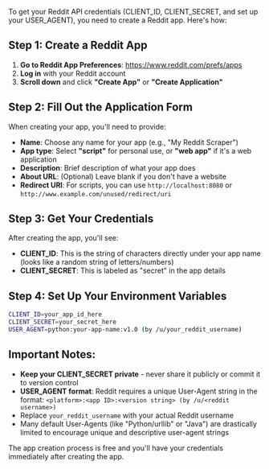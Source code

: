 To get your Reddit API credentials (CLIENT_ID, CLIENT_SECRET, and set up your USER_AGENT), you need to create a Reddit app. Here's how:

## Step 1: Create a Reddit App

1. **Go to Reddit App Preferences**: https://www.reddit.com/prefs/apps
2. **Log in** with your Reddit account
3. **Scroll down** and click **"Create App"** or **"Create Application"**

## Step 2: Fill Out the Application Form

When creating your app, you'll need to provide:

- **Name**: Choose any name for your app (e.g., "My Reddit Scraper")
- **App type**: Select **"script"** for personal use, or **"web app"** if it's a web application
- **Description**: Brief description of what your app does
- **About URL**: (Optional) Leave blank if you don't have a website
- **Redirect URI**: For scripts, you can use `http://localhost:8080` or `http://www.example.com/unused/redirect/uri`

## Step 3: Get Your Credentials

After creating the app, you'll see:

- **CLIENT_ID**: This is the string of characters directly under your app name (looks like a random string of letters/numbers)
- **CLIENT_SECRET**: This is labeled as "secret" in the app details

## Step 4: Set Up Your Environment Variables

```bash
CLIENT_ID=your_app_id_here
CLIENT_SECRET=your_secret_here
USER_AGENT=python:your-app-name:v1.0 (by /u/your_reddit_username)
```

## Important Notes:

- **Keep your CLIENT_SECRET private** - never share it publicly or commit it to version control
- **USER_AGENT format**: Reddit requires a unique User-Agent string in the format: `<platform>:<app ID>:<version string> (by /u/<reddit username>)`
- Replace `your_reddit_username` with your actual Reddit username
- Many default User-Agents (like "Python/urllib" or "Java") are drastically limited to encourage unique and descriptive user-agent strings

The app creation process is free and you'll have your credentials immediately after creating the app.